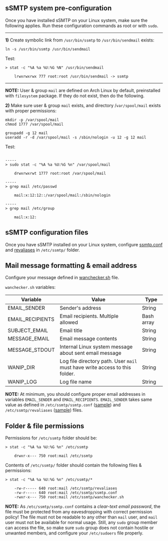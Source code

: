 ## sSMTP system pre-configuration

Once you have installed sSMTP on your Linux system, make sure the following applies. Run these configuration commands as root or with `sudo`.

----------

**1)** Create symbolic link from `/usr/bin/ssmtp` to `/usr/bin/sendmail` exists:

```
ln -s /usr/bin/ssmtp /usr/bin/sendmail
```

Test:

```
> stat -c "%A %a %U:%G %N" /usr/bin/sendmail

    lrwxrwxrwx 777 root:root /usr/bin/sendmail -> ssmtp
```

----------

**NOTE:** User & group `mail` are defined on Arch Linux by default, preinstalled with `filesystem` package. If they do not exist, then do the following.

**2)** Make sure user & group `mail` exists, and directory /`var/spool/mail` exists with proper permissions:

```
mkdir -p /var/spool/mail
chmod 1777 /var/spool/mail

groupadd -g 12 mail
useradd -r -d /var/spool/mail -s /sbin/nologin -u 12 -g 12 mail
```

Test:

```

-----
> sudo stat -c "%A %a %U:%G %n" /var/spool/mail

    drwxrwxrwt 1777 root:root /var/spool/mail

-----
> grep mail /etc/passwd

    mail:x:12:12::/var/spool/mail:/sbin/nologin

-----
> grep mail /etc/group

    mail:x:12:
```

## sSMTP configuration files

Once you have sSMTP installed on your Linux system, configure [ssmtp.conf](ssmtp.conf) and [revaliases](revaliases) in `/etc/ssmtp/` folder.

## Mail message formatting & email address

Configure your message defined in [wanchecker.sh](wanchecker.sh) file.

`wanchecker.sh` variables:

|     Variable     |                                    Value                                    |    Type    |
|------------------|-----------------------------------------------------------------------------|------------|
| EMAIL_SENDER     | Sender's address                                                            | String     |
| EMAIL_RECIPIENTS | Email recipients. Multiple allowed                                          | Bash array |
| SUBJECT_EMAIL    | Email title                                                                 | String     |
| MESSAGE_EMAIL    | Email message contents                                                      | String     |
| MESSAGE_STDOUT   | Internal Linux system message about sent email message                      | String     |
| WANIP_DIR        | Log file directory path. User `mail` must have write access to this folder. | String     |
| WANIP_LOG        | Log file name                                                               | String     |

**NOTE:** At minimum, you should configure proper email addresses in variables `EMAIL_SENDER` and `EMAIL_RECIPIENTS`. `EMAIL_SENDER` takes same value as defined in `/etc/ssmtp/ssmtp.conf` ([sample](ssmtp.conf)) and `/etc/ssmtp/revaliases` ([sample](revaliases)) files.

## Folder & file permissions

Permissions for `/etc/ssmtp` folder should be:

```
> stat -c "%A %a %U:%G %n" /etc/ssmtp

    drwxr-x--- 750 root:mail /etc/ssmtp
```

Contents of `/etc/ssmtp/` folder should contain the following files & permissions:

```
> stat -c "%A %a %U:%G %n" /etc/ssmtp/*

    -rw-r----- 640 root:mail /etc/ssmtp/revaliases
    -rw-r----- 640 root:mail /etc/ssmtp/ssmtp.conf
    -rwxr-x--- 750 root:mail /etc/ssmtp/wanchecker.sh
```

**NOTE:** As `/etc/ssmtp/ssmtp.conf` contains a _clear-text email password_, the file must be protected from any eavesdropping with correct permission policy! The file must not be readable to any other than `mail` user, and `mail` user must not be available for normal usage. Still, any `sudo` group member can access the file, so make sure `sudo` group does not contain hostile or unwanted members, and configure your `/etc/sudoers` file properly.
